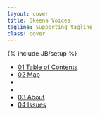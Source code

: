 ```yaml
---
layout: cover
title: Skeena Voices
tagline: Supporting tagline
class: cover
---
```

{% include JB/setup %}
<div class="toc-section">
  <div class="masthead">
    <div class="navbar">
      <div>
        <div class="container">
          <ul class="nav">
            <li><a href="javascript:void(0);" id="toc">01 Table of Contents</a></li>
            <li><a href="#">02 Map</a></li>
            <li></li>
            <li></li>
            <li><a href="#">03 About</a></li>
            <li><a href="#">04 Issues</a></li>
          </ul>
        </div>
      </div>
    </div><!-- /.navbar -->
  </div>
</div>
<div style="display: none" id="toc-content">
  <div class="container">
      {% for post in site.posts reversed %}
      {% capture col %}{{ forloop.index |modulo:3 }}{% endcapture %}
      {% if col == '1' %}
      <div class="row">
      {% endif %}
        <div class="span4 story">
          <a href="{{ post.url }}">
            <img src="{{ post.toc-img }}" height="150" width="150" class="img-circle">
            <h3 class="story-title">{{ post.title }}</h3>
            <h4 class="story-category">{{ post.category }}</h4>
            <p class="story-author">{{ post.author }}</p>
          </a>
        </div>
      {% if col == '0' %}
      </div>
      {% endif %}
      {% endfor %}
  </div>
</div>